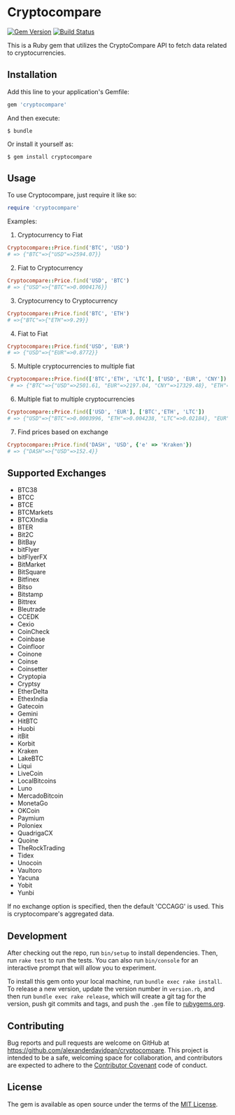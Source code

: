 # Cryptocompare

[![Gem Version](https://badge.fury.io/rb/cryptocompare.svg)](http://badge.fury.io/rb/cryptocompare) [![Build Status](https://travis-ci.org/alexanderdavidpan/cryptocompare.svg)](https://travis-ci.org/alexanderdavidpan/cryptocompare)


This is a Ruby gem that utilizes the CryptoCompare API to fetch data related to cryptocurrencies.

## Installation

Add this line to your application's Gemfile:

```ruby
gem 'cryptocompare'
```

And then execute:

    $ bundle

Or install it yourself as:

    $ gem install cryptocompare

## Usage

To use Cryptocompare, just require it like so:

```ruby
require 'cryptocompare'
```

Examples:

1. Cryptocurrency to Fiat

```ruby
Cryptocompare::Price.find('BTC', 'USD')
# => {"BTC"=>{"USD"=>2594.07}}
```

2. Fiat to Cryptocurrency

```ruby
Cryptocompare::Price.find('USD', 'BTC')
# => {"USD"=>{"BTC"=>0.0004176}}
```
3. Cryptocurrency to Cryptocurrency

```ruby
Cryptocompare::Price.find('BTC', 'ETH')
# =>{"BTC"=>{"ETH"=>9.29}}
```

4. Fiat to Fiat

```ruby
Cryptocompare::Price.find('USD', 'EUR')
# => {"USD"=>{"EUR"=>0.8772}}
```

5. Multiple cryptocurrencies to multiple fiat

```ruby
Cryptocompare::Price.find(['BTC','ETH', 'LTC'], ['USD', 'EUR', 'CNY'])
 # => {"BTC"=>{"USD"=>2501.61, "EUR"=>2197.04, "CNY"=>17329.48}, "ETH"=>{"USD"=>236.59, "EUR"=>209.39, "CNY"=>1655.15}, "LTC"=>{"USD"=>45.74, "EUR"=>40.33, "CNY"=>310.5}}
```

6. Multiple fiat to multiple cryptocurrencies

```ruby
Cryptocompare::Price.find(['USD', 'EUR'], ['BTC','ETH', 'LTC'])
# => {"USD"=>{"BTC"=>0.0003996, "ETH"=>0.004238, "LTC"=>0.02184}, "EUR"=>{"BTC"=>0.0004548, "ETH"=>0.00477, "LTC"=>0.0248}}
```

7. Find prices based on exchange

```ruby
Cryptocompare::Price.find('DASH', 'USD', {'e' => 'Kraken'})
# => {"DASH"=>{"USD"=>152.4}}
```

## Supported Exchanges

* BTC38
* BTCC
* BTCE
* BTCMarkets
* BTCXIndia
* BTER
* Bit2C
* BitBay
* bitFlyer
* bitFlyerFX
* BitMarket
* BitSquare
* Bitfinex
* Bitso
* Bitstamp
* Bittrex
* Bleutrade
* CCEDK
* Cexio
* CoinCheck
* Coinbase
* Coinfloor
* Coinone
* Coinse
* Coinsetter
* Cryptopia
* Cryptsy
* EtherDelta
* EthexIndia
* Gatecoin
* Gemini
* HitBTC
* Huobi
* itBit
* Korbit
* Kraken
* LakeBTC
* Liqui
* LiveCoin
* LocalBitcoins
* Luno
* MercadoBitcoin
* MonetaGo
* OKCoin
* Paymium
* Poloniex
* QuadrigaCX
* Quoine
* TheRockTrading
* Tidex
* Unocoin
* Vaultoro
* Yacuna
* Yobit
* Yunbi

If no exchange option is specified, then the default 'CCCAGG' is used. This is cryptocompare's aggregated data.

## Development

After checking out the repo, run `bin/setup` to install dependencies. Then, run `rake test` to run the tests. You can also run `bin/console` for an interactive prompt that will allow you to experiment.

To install this gem onto your local machine, run `bundle exec rake install`. To release a new version, update the version number in `version.rb`, and then run `bundle exec rake release`, which will create a git tag for the version, push git commits and tags, and push the `.gem` file to [rubygems.org](https://rubygems.org).

## Contributing

Bug reports and pull requests are welcome on GitHub at https://github.com/alexanderdavidpan/cryptocompare. This project is intended to be a safe, welcoming space for collaboration, and contributors are expected to adhere to the [Contributor Covenant](http://contributor-covenant.org) code of conduct.


## License

The gem is available as open source under the terms of the [MIT License](http://opensource.org/licenses/MIT).
